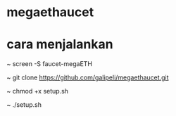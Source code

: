# megaethaucet
# cara menjalankan

~ screen -S faucet-megaETH

~ git clone https://github.com/galipeli/megaethaucet.git

~ chmod +x setup.sh

~ ./setup.sh
